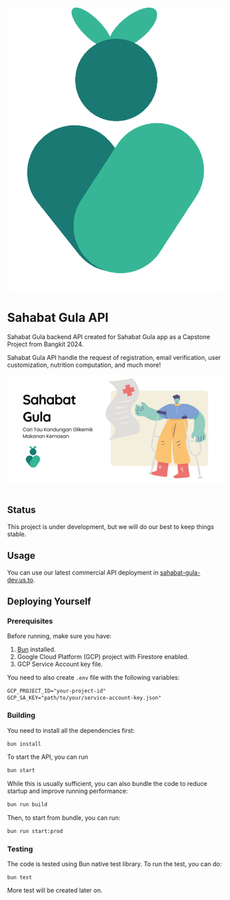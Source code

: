 <p align="center">
	<img width="500" alt="Sahabat Gula logo" src="assets/sahabat-gula.png">
</p>

# Sahabat Gula API

Sahabat Gula backend API created for Sahabat Gula app as a Capstone Project from Bangkit 2024.

Sahabat Gula API handle the request of registration, email verification, user customization, nutrition computation, and much more!

![bruno](assets/thumbnail-1.png) <br /><br />

## Status

This project is under development, but we will do our best to keep things stable.

## Usage

You can use our latest commercial API deployment in
[sahabat-gula-dev.us.to](http://sahabat-gula-dev.us.to).

## Deploying Yourself

### Prerequisites

Before running, make sure you have:

1. [Bun](https://bun.sh) installed.
2. Google Cloud Platform (GCP) project with Firestore enabled.
3. GCP Service Account key file.

You need to also create `.env` file with the following variables:

```env
GCP_PROJECT_ID="your-project-id"
GCP_SA_KEY="path/to/your/service-account-key.json"
```

### Building

You need to install all the dependencies first:

```bash
bun install
```

To start the API, you can run

```bash
bun start
```

While this is usually sufficient, you can also bundle the code to reduce startup and improve running performance:

```bash
bun run build
```

Then, to start from bundle, you can run:

```bash
bun run start:prod
```

### Testing

The code is tested using Bun native test library. To run the test, you can do:

```
bun test
```

More test will be created later on.
